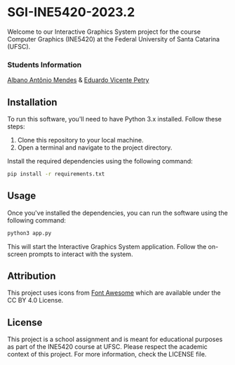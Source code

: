 # SGI-INE5420-2023.2

Welcome to our Interactive Graphics System project for the course Computer Graphics (INE5420) at the Federal University of Santa Catarina (UFSC).

### Students Information

[Albano Antônio Mendes](https://github.com/albanoMendes) & [Eduardo Vicente Petry](https://github.com/eduVPetry/)

## Installation

To run this software, you'll need to have Python 3.x installed. Follow these steps:

1. Clone this repository to your local machine.
2. Open a terminal and navigate to the project directory.

Install the required dependencies using the following command:

```bash
pip install -r requirements.txt
```

## Usage

Once you've installed the dependencies, you can run the software using the following command:

```bash
python3 app.py
```

This will start the Interactive Graphics System application. Follow the on-screen prompts to interact with the system.

## Attribution

This project uses icons from [Font Awesome](https://fontawesome.com/) which are available under the CC BY 4.0 License.

## License

This project is a school assignment and is meant for educational purposes as part of the INE5420 course at UFSC. Please respect the academic context of this project. For more information, check the LICENSE file.
